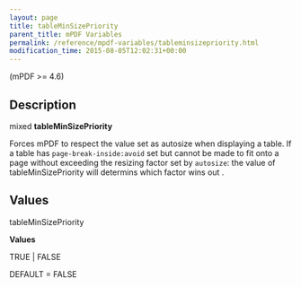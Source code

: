 ```yaml
---
layout: page
title: tableMinSizePriority
parent_title: mPDF Variables
permalink: /reference/mpdf-variables/tableminsizepriority.html
modification_time: 2015-08-05T12:02:31+00:00
---
```




<p>(mPDF &gt;= 4.6)</p>
<h2>Description</h2>
<p class="manual_block">mixed <b>tableMinSizePriority</b></p>
<p>Forces mPDF to respect the value set as autosize when displaying a table. If a table has <code>page-break-inside:avoid</code> set but cannot be made to fit onto a page without exceeding the resizing factor set by <code>autosize</code>: the value of <span class="parameter">tableMinSizePriority</span> will determins which factor wins out .</p>
<h2>Values</h2>
<p class="manual_param_dt"><span class="parameter">tableMinSizePriority</span></p>
<p class="manual_param_dd"><b>Values</b>

<span class="smallblock">TRUE | FALSE</span>

<span class="smallblock">DEFAULT = FALSE</span></p>

<p>&nbsp;</p>
